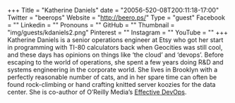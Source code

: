 +++
Title = "Katherine Daniels"
date = "20056-520-08T200:11:18-17:00"
Twitter = "beerops"
Website = "http://beero.ps/"
Type = "guest"
Facebook = ""
Linkedin = ""
Pronouns = ""
GitHub = ""
Thumbnail = "img/guests/kdaniels2.png"
Pinterest = ""
Instagram = ""
YouTube = ""
+++
Katherine Daniels is a senior operations engineer at Etsy who got her start in programming with TI-80 calculators back when Geocities was still cool, and these days has opinions on things like ‘the cloud’ and ‘devops’. Before escaping to the world of operations, she spent a few years doing R&amp;D and systems engineering in the corporate world. She lives in Brooklyn with a perfectly reasonable number of cats, and in her spare time can often be found rock-climbing or hand crafting knitted server koozies for the data center. She is co-author of O’Reilly Media’s [Effective DevOps](http://oreil.ly/1BXuIdX).
